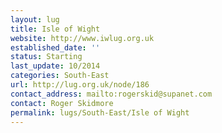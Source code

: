 ```yaml
---
layout: lug
title: Isle of Wight
website: http://www.iwlug.org.uk
established_date: ''
status: Starting
last_update: 10/2014
categories: South-East
url: http://lug.org.uk/node/186
contact_address: mailto:rogerskid@supanet.com
contact: Roger Skidmore
permalink: lugs/South-East/Isle of Wight
---
```

